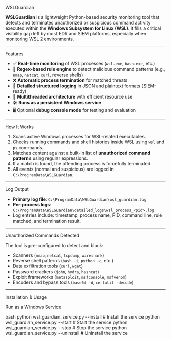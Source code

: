 WSLGuardian

**WSLGuardian** is a lightweight Python-based security monitoring tool that detects and terminates unauthorized or suspicious command activity executed within the **Windows Subsystem for Linux (WSL)**. It fills a critical visibility gap left by most EDR and SIEM platforms, especially when monitoring WSL 2 environments.

---

Features

- ✅ **Real-time monitoring** of WSL processes (`wsl.exe`, `bash.exe`, etc.)
- 🧠 **Regex-based rule engine** to detect malicious command patterns (e.g., `nmap`, `netcat`, `curl`, reverse shells)
- ❌ **Automatic process termination** for matched threats
- 🧾 **Detailed structured logging** in JSON and plaintext formats (SIEM-ready)
- 🔧 **Multithreaded architecture** with efficient resource use
- 🛠️ **Runs as a persistent Windows service**
- 🖥️ Optional **debug console mode** for testing and evaluation

---

How It Works

1. Scans active Windows processes for WSL-related executables.
2. Checks running commands and shell histories inside WSL using `wsl` and `ps` commands.
3. Matches content against a built-in list of **unauthorized command patterns** using regular expressions.
4. If a match is found, the offending process is forcefully terminated.
5. All events (normal and suspicious) are logged in `C:\ProgramData\WSLGuardian`.

---

Log Output

- **Primary log file**: `C:\ProgramData\WSLGuardian\wsl_guardian.log`
- **Per-process logs**: `C:\ProgramData\WSLGuardian\detailed_logs\wsl_process_<pid>.log`
- Log entries include: timestamp, process name, PID, command line, rule matched, and termination result.

---

Unauthorized Commands Detected

The tool is pre-configured to detect and block:
- Scanners (`nmap`, `netcat`, `tcpdump`, `wireshark`)
- Reverse shell patterns (`bash -i`, `python -c`, etc.)
- Data exfiltration tools (`curl`, `wget`)
- Password crackers (`john`, `hydra`, `hashcat`)
- Exploit frameworks (`metasploit`, `msfconsole`, `msfvenom`)
- Encoders and bypass tools (`base64 -d`, `certutil -decode`)

---

Installation & Usage

Run as a Windows Service

bash
python wsl_guardian_service.py --install   # Install the service
python wsl_guardian_service.py --start     # Start the service
python wsl_guardian_service.py --stop      # Stop the service
python wsl_guardian_service.py --uninstall # Uninstall the service
